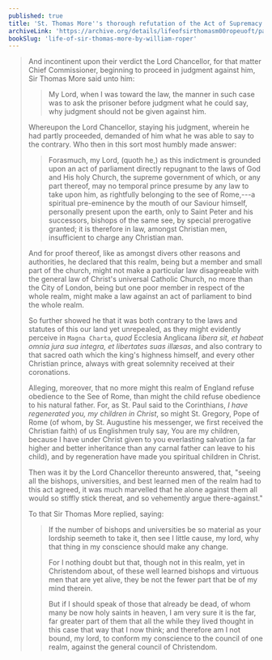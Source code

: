 ```yaml
---
published: true
title: 'St. Thomas More''s thorough refutation of the Act of Supremacy'
archiveLink: 'https://archive.org/details/lifeofsirthomasm00ropeuoft/page/90?view=theater'
bookSlug: 'life-of-sir-thomas-more-by-william-roper'
---
```


> And incontinent upon their verdict the Lord Chancellor, for that matter Chief Commissioner, beginning to proceed in judgment against him, Sir Thomas More said unto him:
>
> > My Lord, when I was toward the law, the manner in such case was to ask the prisoner before judgment what he could say, why judgment should not be given against him.
>
> Whereupon the Lord Chancellor, staying his judgment, wherein he had partly proceeded, demanded of him what he was able to say to the contrary. Who then in this sort most humbly made answer:
>
> > Forasmuch, my Lord, (quoth he,) as this indictment is grounded upon an act of parliament directly repugnant to the laws of God and His holy Church, the supreme government of which, or any part thereof, may no temporal prince presume by any law to take upon him, as rightfully belonging to the see of Rome,---a spiritual pre-eminence by the mouth of our Saviour himself, personally present upon the earth, only to Saint Peter and his successors, bishops of the same see, by special prerogative granted; it is therefore in law, amongst Christian men, insufficient to charge any Christian man.
>
> And for proof thereof, like as amongst divers other reasons and authorities, he declared that this realm, being but a member and small part of the church, might not make a particular law disagreeable with the general law of Christ's universal Catholic Church, no more than the City of London, being but one poor member in respect of the whole realm, might make a law against an act of parliament to bind the whole realm.
>
> So further showed he that it was both contrary to the laws and statutes of this our land yet unrepealed, as they might evidently perceive in `Magna Charta`, *quod* Ecclesia Anglicana *libera sit, et habeat omnia jura sua integra, et libertates suas illæsas*, and also contrary to that sacred oath which the king's highness himself, and every other Christian prince, always with great solemnity received at their coronations.
>
> Alleging, moreover, that no more might this realm of England refuse obedience to the See of Rome, than might the child refuse obedience to his natural father. For, as St. Paul said to the Corinthians, *I have regenerated you, my children in Christ*, so might St. Gregory, Pope of Rome (of whom, by St. Augustine his messenger, we first received the Christian faith) of us Englishmen truly say, You are my children, because I have under Christ given to you everlasting salvation (a far higher and better inheritance than any carnal father can leave to his child), and by regeneration have made you spiritual children in Christ.
>
> Then was it by the Lord Chancellor thereunto answered, that, "seeing all the bishops, universities, and best learned men of the realm had to this act agreed, it was much marvelled that he alone against them all would so stiffly stick thereat, and so vehemently argue there-against."
>
> To that Sir Thomas More replied, saying:
>
> > If the number of bishops and universities be so material as your lordship seemeth to take it, then see I little cause, my lord, why that thing in my conscience should make any change.
> >
> > For I nothing doubt but that, though not in this realm, yet in Christendom about, of these well learned bishops and virtuous men that are yet alive, they be not the fewer part that be of my mind therein.
> >
> > But if I should speak of those that already be dead, of whom many be now holy saints in heaven, I am very sure it is the far, far greater part of them that all the while they lived thought in this case that way that I now think; and therefore am I not bound, my lord, to conform my conscience to the council of one realm, against the general council of Christendom.
